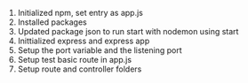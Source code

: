 1. Initialized npm, set entry as app.js
2. Installed packages
3. Updated package json to run start with nodemon using start
4. Inittialized express and express app
5. Setup the port variable and the listening port
6. Setup test basic route in app.js
7. Setup route and controller folders
